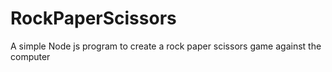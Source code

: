# RockPaperScissors

A simple Node js program to create a rock paper scissors game against the computer
